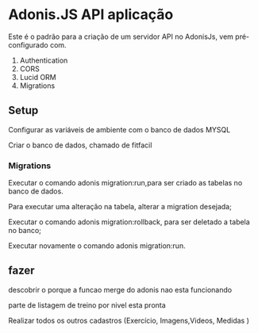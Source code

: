 # Adonis.JS API aplicação

Este é o padrão para a criação de um servidor API no AdonisJs, vem pré-configurado com.

1. Authentication
2. CORS
3. Lucid ORM
4. Migrations

## Setup

Configurar as variáveis de ambiente com o banco de dados MYSQL

Criar o banco de dados, chamado de fitfacil

### Migrations

Executar o comando adonis migration:run,para ser criado as tabelas no banco de dados.

Para executar uma alteração na tabela, alterar a migration desejada;

Executar o comando adonis migration:rollback, para ser deletado a tabela no banco;

Executar novamente o comando adonis migration:run.

## fazer

descobrir o porque a funcao merge do adonis nao esta funcionando

parte de listagem de treino por nivel esta pronta

Realizar todos os outros cadastros (Exercício, Imagens,Videos, Medidas )
